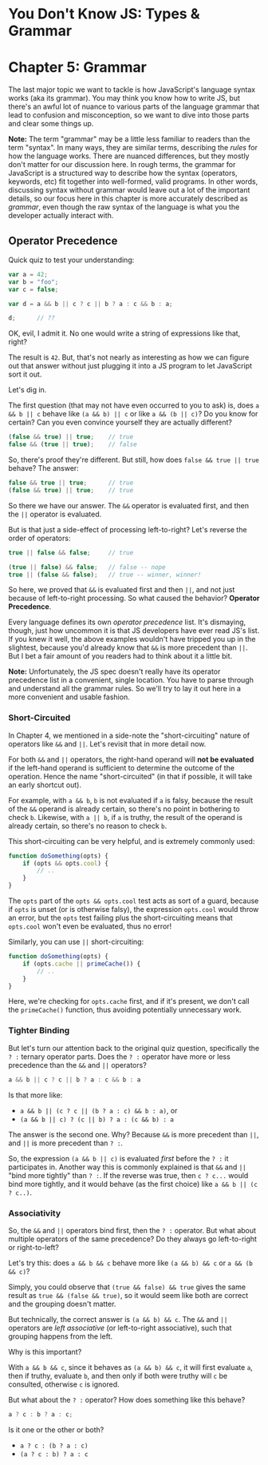# You Don't Know JS: Types & Grammar
# Chapter 5: Grammar

The last major topic we want to tackle is how JavaScript's language syntax works (aka its grammar). You may think you know how to write JS, but there's an awful lot of nuance to various parts of the language grammar that lead to confusion and misconception, so we want to dive into those parts and clear some things up.

**Note:** The term "grammar" may be a little less familiar to readers than the term "syntax". In many ways, they are similar terms, describing the *rules* for how the language works. There are nuanced differences, but they mostly don't matter for our discussion here. In rough terms, the grammar for JavaScript is a structured way to describe how the syntax (operators, keywords, etc) fit together into well-formed, valid programs. In other words, discussing syntax without grammar would leave out a lot of the important details, so our focus here in this chapter is more accurately described as *grammar*, even though the raw syntax of the language is what you the developer actually interact with.

## Operator Precedence

Quick quiz to test your understanding:

```js
var a = 42;
var b = "foo";
var c = false;

var d = a && b || c ? c || b ? a : c && b : a;

d;		// ??
```

OK, evil, I admit it. No one would write a string of expressions like that, right?

The result is `42`. But, that's not nearly as interesting as how we can figure out that answer without just plugging it into a JS program to let JavaScript sort it out.

Let's dig in.

The first question (that may not have even occurred to you to ask) is, does `a && b || c` behave like `(a && b) || c` or like `a && (b || c)`? Do you know for certain? Can you even convince yourself they are actually different?

```js
(false && true) || true;	// true
false && (true || true);	// false
```

So, there's proof they're different. But still, how does `false && true || true` behave? The answer:

```js
false && true || true;		// true
(false && true) || true;	// true
```

So there we have our answer. The `&&` operator is evaluated first, and then the `||` operator is evaluated.

But is that just a side-effect of processing left-to-right? Let's reverse the order of operators:

```js
true || false && false;		// true

(true || false) && false;	// false -- nope
true || (false && false);	// true -- winner, winner!
```

So here, we proved that `&&` is evaluated first and then `||`, and not just because of left-to-right processing. So what caused the behavior? **Operator Precedence**.

Every language defines its own *operator precedence* list. It's dismaying, though, just how uncommon it is that JS developers have ever read JS's list. If you knew it well, the above examples wouldn't have tripped you up in the slightest, because you'd already know that `&&` is more precedent than `||`. But I bet a fair amount of you readers had to think about it a little bit.

**Note:** Unfortunately, the JS spec doesn't really have its operator precedence list in a convenient, single location. You have to parse through and understand all the grammar rules. So we'll try to lay it out here in a more convenient and usable fashion.

### Short-Circuited

In Chapter 4, we mentioned in a side-note the "short-circuiting" nature of operators like `&&` and `||`. Let's revisit that in more detail now.

For both `&&` and `||` operators, the right-hand operand will **not be evaluated** if the left-hand operand is sufficient to determine the outcome of the operation. Hence the name "short-circuited" (in that if possible, it will take an early shortcut out).

For example, with `a && b`, `b` is not evaluated if `a` is falsy, because the result of the `&&` operand is already certain, so there's no point in bothering to check `b`. Likewise, with `a || b`, if `a` is truthy, the result of the operand is already certain, so there's no reason to check `b`.

This short-circuiting can be very helpful, and is extremely commonly used:

```js
function doSomething(opts) {
	if (opts && opts.cool) {
		// ..
	}
}
```

The `opts` part of the `opts && opts.cool` test acts as sort of a guard, because if `opts` is unset (or is otherwise falsy), the expression `opts.cool` would throw an error, but the `opts` test failing plus the short-circuiting means that `opts.cool` won't even be evaluated, thus no error!

Similarly, you can use `||` short-circuiting:

```js
function doSomething(opts) {
	if (opts.cache || primeCache()) {
		// ..
	}
}
```

Here, we're checking for `opts.cache` first, and if it's present, we don't call the `primeCache()` function, thus avoiding potentially unnecessary work.

### Tighter Binding

But let's turn our attention back to the original quiz question, specifically the `? :` ternary operator parts. Does the `? :` operator have more or less precedence than the `&&` and `||` operators?

```js
a && b || c ? c || b ? a : c && b : a
```

Is that more like:

* `a && b || (c ? c || (b ? a : c) && b : a)`, or
* `(a && b || c) ? (c || b) ? a : (c && b) : a`

The answer is the second one. Why? Because `&&` is more precedent than `||`, and `||` is more precedent than `? :`.

So, the expression `(a && b || c)` is evaluated *first* before the `? :` it participates in. Another way this is commonly explained is that `&&` and `||` "bind more tightly" than `? :`. If the reverse was true, then `c ? c...` would bind more tightly, and it would behave (as the first choice) like `a && b || (c ? c..)`.

### Associativity

So, the `&&` and `||` operators bind first, then the `? :` operator. But what about multiple operators of the same precedence? Do they always go left-to-right or right-to-left?

Let's try this: does `a && b && c` behave more like `(a && b) && c` or `a && (b && c)`?

Simply, you could observe that `(true && false) && true` gives the same result as `true && (false && true)`, so it would seem like both are correct and the grouping doesn't matter.

But technically, the correct answer is `(a && b) && c`. The `&&` and `||` operators are *left associative* (or left-to-right associative), such that grouping happens from the left.

Why is this important?

With `a && b && c`, since it behaves as `(a && b) && c`, it will first evaluate `a`, then if truthy, evaluate `b`, and then only if both were truthy will `c` be consulted, otherwise `c` is ignored.

But what about the `? :` operator? How does something like this behave?

```js
a ? c : b ? a : c;
```

Is it one or the other or both?

* `a ? c : (b ? a : c)`
* `(a ? c : b) ? a : c`



